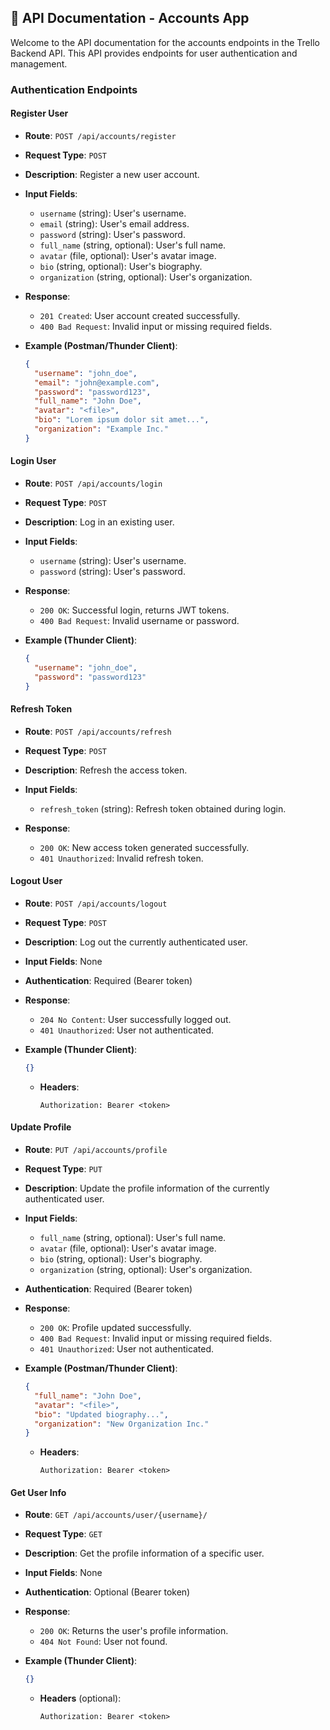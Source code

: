 ## 📖 API Documentation - Accounts App

Welcome to the API documentation for the accounts endpoints in the Trello Backend API. This API provides endpoints for user authentication and management.

### Authentication Endpoints

#### Register User

- **Route**: `POST /api/accounts/register`
- **Request Type**: `POST`
- **Description**: Register a new user account.
- **Input Fields**:
  - `username` (string): User's username.
  - `email` (string): User's email address.
  - `password` (string): User's password.
  - `full_name` (string, optional): User's full name.
  - `avatar` (file, optional): User's avatar image.
  - `bio` (string, optional): User's biography.
  - `organization` (string, optional): User's organization.
- **Response**: 
  - `201 Created`: User account created successfully.
  - `400 Bad Request`: Invalid input or missing required fields.
  
- **Example (Postman/Thunder Client)**:
  ```json
  {
    "username": "john_doe",
    "email": "john@example.com",
    "password": "password123",
    "full_name": "John Doe",
    "avatar": "<file>",
    "bio": "Lorem ipsum dolor sit amet...",
    "organization": "Example Inc."
  }
  ```

#### Login User

- **Route**: `POST /api/accounts/login`
- **Request Type**: `POST`
- **Description**: Log in an existing user.
- **Input Fields**:
  - `username` (string): User's username.
  - `password` (string): User's password.
  
- **Response**: 
  - `200 OK`: Successful login, returns JWT tokens.
  - `400 Bad Request`: Invalid username or password.
  
- **Example (Thunder Client)**:
  ```json
  {
    "username": "john_doe",
    "password": "password123"
  }
  ```

#### Refresh Token

- **Route**: `POST /api/accounts/refresh`
- **Request Type**: `POST`
- **Description**: Refresh the access token.
- **Input Fields**:
  - `refresh_token` (string): Refresh token obtained during login.
  
- **Response**: 
  - `200 OK`: New access token generated successfully.
  - `401 Unauthorized`: Invalid refresh token.

#### Logout User

- **Route**: `POST /api/accounts/logout`
- **Request Type**: `POST`
- **Description**: Log out the currently authenticated user.
- **Input Fields**: None
- **Authentication**: Required (Bearer token)
- **Response**: 
  - `204 No Content`: User successfully logged out.
  - `401 Unauthorized`: User not authenticated.
  
- **Example (Thunder Client)**:
  ```json
  {}
  ```
  - **Headers**:
    ```
    Authorization: Bearer <token>
    ```

#### Update Profile

- **Route**: `PUT /api/accounts/profile`
- **Request Type**: `PUT`
- **Description**: Update the profile information of the currently authenticated user.
- **Input Fields**:
  - `full_name` (string, optional): User's full name.
  - `avatar` (file, optional): User's avatar image.
  - `bio` (string, optional): User's biography.
  - `organization` (string, optional): User's organization.
- **Authentication**: Required (Bearer token)
- **Response**: 
  - `200 OK`: Profile updated successfully.
  - `400 Bad Request`: Invalid input or missing required fields.
  - `401 Unauthorized`: User not authenticated.
  
- **Example (Postman/Thunder Client)**:
  ```json
  {
    "full_name": "John Doe",
    "avatar": "<file>",
    "bio": "Updated biography...",
    "organization": "New Organization Inc."
  }
  ```
  - **Headers**:
    ```
    Authorization: Bearer <token>
    ```

#### Get User Info

- **Route**: `GET /api/accounts/user/{username}/`
- **Request Type**: `GET`
- **Description**: Get the profile information of a specific user.
- **Input Fields**: None
- **Authentication**: Optional (Bearer token)
- **Response**: 
  - `200 OK`: Returns the user's profile information.
  - `404 Not Found`: User not found.
  
- **Example (Thunder Client)**:
  ```json
  {}
  ```
  - **Headers** (optional):
    ```
    Authorization: Bearer <token>
    ```
